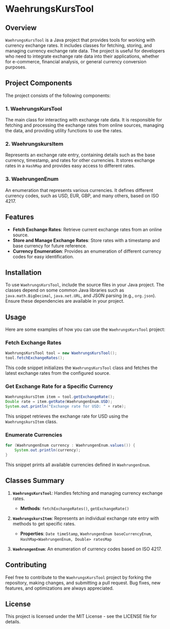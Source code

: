 # WaehrungsKursTool

## Overview
`WaehrungsKursTool` is a Java project that provides tools for working with currency exchange rates. It includes classes for fetching, storing, and managing currency exchange rate data. The project is useful for developers who need to integrate exchange rate data into their applications, whether for e-commerce, financial analysis, or general currency conversion purposes.

## Project Components
The project consists of the following components:

### 1. WaehrungsKursTool
The main class for interacting with exchange rate data. It is responsible for fetching and processing the exchange rates from online sources, managing the data, and providing utility functions to use the rates.

### 2. WaehrungskursItem
Represents an exchange rate entry, containing details such as the base currency, timestamp, and rates for other currencies. It stores exchange rates in a `HashMap` and provides easy access to different rates.

### 3. WaehrungenEnum
An enumeration that represents various currencies. It defines different currency codes, such as USD, EUR, GBP, and many others, based on ISO 4217.

## Features
- **Fetch Exchange Rates**: Retrieve current exchange rates from an online source.
- **Store and Manage Exchange Rates**: Store rates with a timestamp and base currency for future reference.
- **Currency Enumeration**: Provides an enumeration of different currency codes for easy identification.

## Installation
To use `WaehrungsKursTool`, include the source files in your Java project. The classes depend on some common Java libraries such as `java.math.BigDecimal`, `java.net.URL`, and JSON parsing (e.g., `org.json`). Ensure these dependencies are available in your project.

## Usage
Here are some examples of how you can use the `WaehrungsKursTool` project:

### Fetch Exchange Rates
```java
WaehrungsKursTool tool = new WaehrungsKursTool();
tool.fetchExchangeRates();
```
This code snippet initializes the `WaehrungsKursTool` class and fetches the latest exchange rates from the configured source.

### Get Exchange Rate for a Specific Currency
```java
WaehrungskursItem item = tool.getExchangeRate();
Double rate = item.getRate(WaehrungenEnum.USD);
System.out.println("Exchange rate for USD: " + rate);
```
This snippet retrieves the exchange rate for USD using the `WaehrungskursItem` class.

### Enumerate Currencies
```java
for (WaehrungenEnum currency : WaehrungenEnum.values()) {
    System.out.println(currency);
}
```
This snippet prints all available currencies defined in `WaehrungenEnum`.

## Classes Summary
1. **`WaehrungsKursTool`**: Handles fetching and managing currency exchange rates.
    - **Methods**: `fetchExchangeRates()`, `getExchangeRate()`

2. **`WaehrungskursItem`**: Represents an individual exchange rate entry with methods to get specific rates.
    - **Properties**: `Date timeStamp`, `WaehrungenEnum baseCurrencyEnum`, `HashMap<WaehrungenEnum, Double> ratesMap`

3. **`WaehrungenEnum`**: An enumeration of currency codes based on ISO 4217.

## Contributing
Feel free to contribute to the `WaehrungsKursTool` project by forking the repository, making changes, and submitting a pull request. Bug fixes, new features, and optimizations are always appreciated.

## License
This project is licensed under the MIT License - see the LICENSE file for details.

